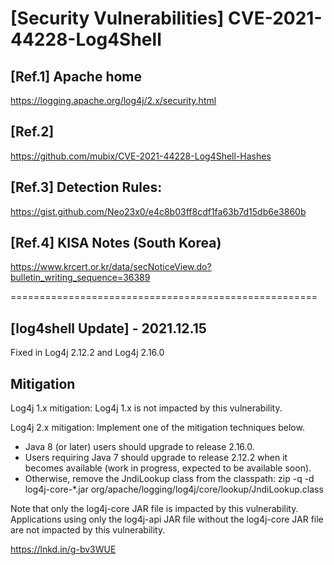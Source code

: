 # [Security Vulnerabilities] CVE-2021-44228-Log4Shell

## [Ref.1] Apache home
https://logging.apache.org/log4j/2.x/security.html

## [Ref.2] 
https://github.com/mubix/CVE-2021-44228-Log4Shell-Hashes

## [Ref.3] Detection Rules:

https://gist.github.com/Neo23x0/e4c8b03ff8cdf1fa63b7d15db6e3860b

## [Ref.4] KISA Notes (South Korea)

https://www.krcert.or.kr/data/secNoticeView.do?bulletin_writing_sequence=36389


=====================================================
## [log4shell Update] - 2021.12.15
Fixed in Log4j 2.12.2 and Log4j 2.16.0

## Mitigation
Log4j 1.x mitigation: Log4j 1.x is not impacted by this vulnerability.

Log4j 2.x mitigation: Implement one of the mitigation techniques below.

- Java 8 (or later) users should upgrade to release 2.16.0.
- Users requiring Java 7 should upgrade to release 2.12.2 when it becomes available (work in progress, expected to be available soon).
- Otherwise, remove the JndiLookup class from the classpath: zip -q -d log4j-core-*.jar org/apache/logging/log4j/core/lookup/JndiLookup.class

Note that only the log4j-core JAR file is impacted by this vulnerability. Applications using only the log4j-api JAR file without the log4j-core JAR file are not impacted by this vulnerability.

https://lnkd.in/g-bv3WUE
